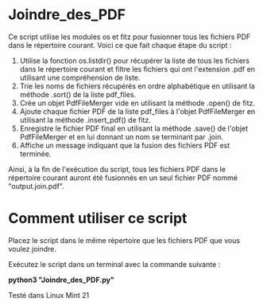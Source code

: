 # Joindre_des_PDF

Ce script utilise les modules os et fitz pour fusionner tous les fichiers PDF dans le répertoire courant. 
Voici ce que fait chaque étape du script :

1. Utilise la fonction os.listdir() pour récupérer la liste de tous les fichiers dans le répertoire courant 
et filtre les fichiers qui ont l'extension .pdf en utilisant une compréhension de liste.
2. Trie les noms de fichiers récupérés en ordre alphabétique en utilisant la méthode .sort() de la liste pdf_files.
3. Crée un objet PdfFileMerger vide en utilisant la méthode .open() de fitz.
4. Ajoute chaque fichier PDF de la liste pdf_files à l'objet PdfFileMerger en utilisant la méthode .insert_pdf() de fitz.
5. Enregistre le fichier PDF final en utilisant la méthode .save() de l'objet PdfFileMerger et en lui donnant un nom se terminant par .join.
6. Affiche un message indiquant que la fusion des fichiers PDF est terminée.

Ainsi, à la fin de l'exécution du script, tous les fichiers PDF dans le répertoire courant auront été fusionnés en un seul fichier PDF 
nommé "output.join.pdf".

# Comment utiliser ce script

Placez le script dans le même répertoire que les fichiers PDF que vous voulez joindre.

Exécutez le script dans un terminal avec la commande suivante :

**python3 "Joindre_des_PDF.py"**

Testé dans Linux Mint 21

